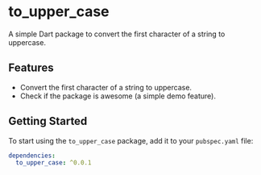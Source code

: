 # to_upper_case

A simple Dart package to convert the first character of a string to uppercase.

## Features

- Convert the first character of a string to uppercase.
- Check if the package is awesome (a simple demo feature).

## Getting Started

To start using the `to_upper_case` package, add it to your `pubspec.yaml` file:

```yaml
dependencies:
  to_upper_case: ^0.0.1
